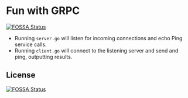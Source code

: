 # Fun with GRPC
[![FOSSA Status](https://app.fossa.io/api/projects/git%2Bgithub.com%2Fjust1689%2Ffun-with-grpc.svg?type=shield)](https://app.fossa.io/projects/git%2Bgithub.com%2Fjust1689%2Ffun-with-grpc?ref=badge_shield)


- Running `server.go` will listen for incoming connections and echo Ping service calls.
- Running `client.go` will connect to the listening server and send and ping, outputting results.

 

## License
[![FOSSA Status](https://app.fossa.io/api/projects/git%2Bgithub.com%2Fjust1689%2Ffun-with-grpc.svg?type=large)](https://app.fossa.io/projects/git%2Bgithub.com%2Fjust1689%2Ffun-with-grpc?ref=badge_large)